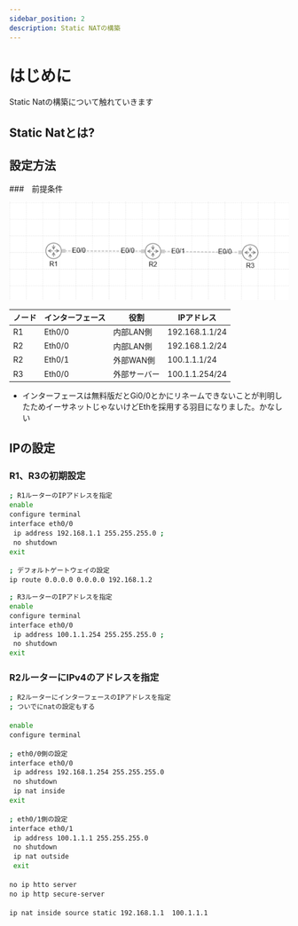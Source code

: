 ```yaml
---
sidebar_position: 2
description: Static NATの構築
---
```


# はじめに
Static Natの構築について触れていきます

## Static Natとは?

## 設定方法

###　前提条件

![設定](./img/1-1.png)

| ノード | インターフェース | 役割     | IPアドレス         |
| --- | -------- | ------ | -------------- |
| R1  | Eth0/0   | 内部LAN側 | 192.168.1.1/24 |
| R2  | Eth0/0   | 内部LAN側 | 192.168.1.2/24 |
| R2  | Eth0/1   | 外部WAN側 | 100.1.1.1/24 |
| R3  | Eth0/0   | 外部サーバー | 100.1.1.254/24 |

- インターフェースは無料版だとGi0/0とかにリネームできないことが判明したためイーサネットじゃないけどEthを採用する羽目になりました。かなしい

## IPの設定
### R1、R3の初期設定

```bash
; R1ルーターのIPアドレスを指定
enable
configure terminal
interface eth0/0
 ip address 192.168.1.1 255.255.255.0 ;
 no shutdown
exit

; デフォルトゲートウェイの設定
ip route 0.0.0.0 0.0.0.0 192.168.1.2

```

```bash
; R3ルーターのIPアドレスを指定
enable
configure terminal
interface eth0/0
 ip address 100.1.1.254 255.255.255.0 ;
 no shutdown
exit

```



### R2ルーターにIPv4のアドレスを指定

```bash
; R2ルーターにインターフェースのIPアドレスを指定
; ついでにnatの設定もする

enable
configure terminal

; eth0/0側の設定
interface eth0/0
 ip address 192.168.1.254 255.255.255.0
 no shutdown
 ip nat inside
exit

; eth0/1側の設定
interface eth0/1
 ip address 100.1.1.1 255.255.255.0
 no shutdown
 ip nat outside
 exit

no ip htto server
no ip http secure-server

ip nat inside source static 192.168.1.1  100.1.1.1

```

